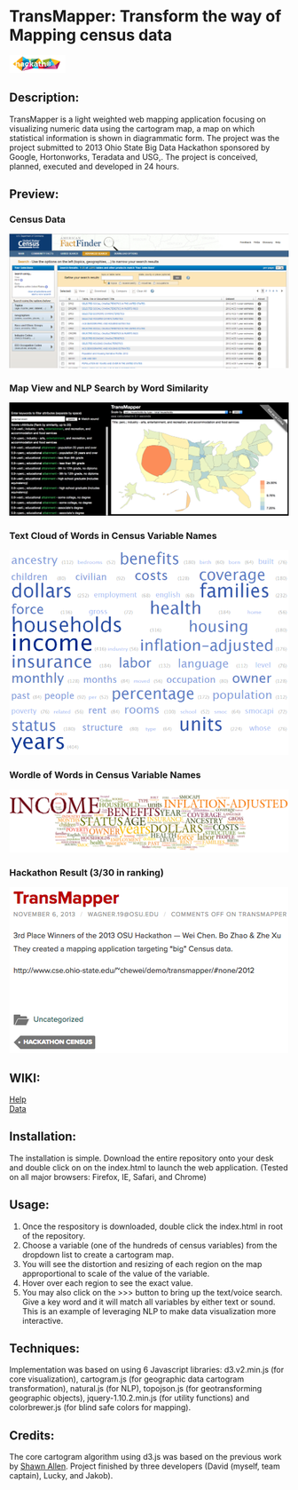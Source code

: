 # TransMapper: Transform the way of Mapping census data<br/>
<img src="img/Hackathon-logo.jpg" width="20%">

## Description:<br/>
TransMapper is a light weighted web mapping application focusing on visualizing numeric data using the cartogram map, a map on which statistical information is shown in diagrammatic form. The project was the project submitted to 2013 Ohio State Big Data Hackathon sponsored by Google, Hortonworks, Teradata and USG,. The project is conceived, planned, executed and developed in 24 hours.

## Preview:<br/>
### Census Data<br/>
![](img/data.PNG)

### Map View and NLP Search by Word Similarity<br/>
![](img/Screenshot%202019-02-22%2010.34.54.png)

### Text Cloud of Words in Census Variable Names<br/>
![](img/tagcloud.PNG)

### Wordle of Words in Census Variable Names<br/>
![](img/wordle.PNG)

### Hackathon Result (3/30 in ranking)<br/>
![](img/Screenshot%202019-02-22%2010.32.51.png)


## WIKI:<br/>
<a href="help.html" target="_blank">Help</a><br/>
<a href="meta.html" target="_blank">Data</a>

## Installation:<br/>
The installation is simple. Download the entire repository onto your desk and double click on on the index.html to launch the web application. (Tested on all major browsers: Firefox, IE, Safari, and Chrome)

## Usage:<br/>
1. Once the respository is downloaded, double click the index.html in root of the repository.
2. Choose a variable (one of the hundreds of census variables) from the dropdown list to create a cartogram map.
3. You will see the distortion and resizing of each region on the map approportional to scale of the value of the variable.
4. Hover over each region to see the exact value.
5. You may also click on the >>> button to bring up the text/voice search. Give a key word and it will match all variables by either text or sound. This is an example of leveraging NLP to make data visualization more interactive.


## Techniques:<br/>
Implementation was based on using 6 Javascript libraries: d3.v2.min.js (for core visualization), cartogram.js (for geographic data cartogram transformation), natural.js (for NLP), topojson.js (for geotransforming geographic objects), jquery-1.10.2.min.js (for utility functions) and colorbrewer.js (for blind safe colors for mapping).


## Credits:<br/> 
The core cartogram algorithm using d3.js was based on the previous work by [Shawn Allen](https://github.com/shawnbot/d3-cartogram/). Project finished by three developers (David (myself, team captain), Lucky, and Jakob).
